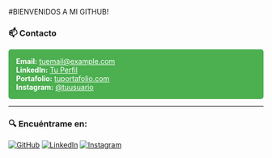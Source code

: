 #BIENVENIDOS A MI GITHUB!
### 📫 Contacto

<div style="background-color: #4CAF50; padding: 15px; border-radius: 5px; color: white;">
  <strong>Email:</strong> <a href="mailto:tuemail@example.com" style="color: white;">tuemail@example.com</a> <br>
  <strong>LinkedIn:</strong> <a href="https://linkedin.com/in/tuusuario" style="color: white;">Tu Perfil</a> <br>
  <strong>Portafolio:</strong> <a href="https://tuportafolio.com" style="color: white;">tuportafolio.com</a> <br>
  <strong>Instagram:</strong> <a href="https://instagram.com/tuusuario" style="color: white;">@tuusuario</a>
</div>

---

### 🔍 Encuéntrame en:
[![GitHub](https://img.shields.io/badge/GitHub-181717?style=flat-square&logo=github&logoColor=white)](https://github.com/tuusuario)
[![LinkedIn](https://img.shields.io/badge/LinkedIn-0077B5?style=flat-square&logo=linkedin&logoColor=white)](https://linkedin.com/in/tuusuario)
[![Instagram](https://img.shields.io/badge/Instagram-E4405F?style=flat-square&logo=instagram&logoColor=white)](https://instagram.com/tuusuario)
